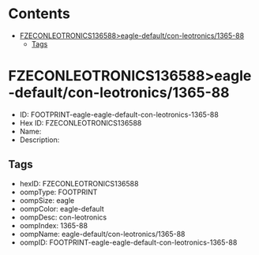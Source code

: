



Contents
========

* [FZECONLEOTRONICS136588>eagle-default/con-leotronics/1365-88](#fzeconleotronics136588eagle-defaultcon-leotronics1365-88)
	* [Tags](#tags)

# FZECONLEOTRONICS136588>eagle-default/con-leotronics/1365-88

- ID: FOOTPRINT-eagle-eagle-default-con-leotronics-1365-88
- Hex ID: FZECONLEOTRONICS136588
- Name: 
- Description: 

## Tags

- hexID: FZECONLEOTRONICS136588
- oompType: FOOTPRINT
- oompSize: eagle
- oompColor: eagle-default
- oompDesc: con-leotronics
- oompIndex: 1365-88
- oompName: eagle-default/con-leotronics/1365-88
- oompID: FOOTPRINT-eagle-eagle-default-con-leotronics-1365-88
